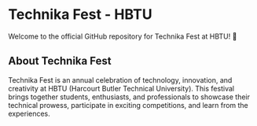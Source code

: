 # Technika Fest - HBTU
Welcome to the official GitHub repository for Technika Fest at HBTU! 🚀


## About Technika Fest
Technika Fest is an annual celebration of technology, innovation, and creativity at HBTU (Harcourt Butler Technical University). This festival brings together students, enthusiasts, and professionals to showcase their technical prowess, participate in exciting competitions, and learn from the experiences.
